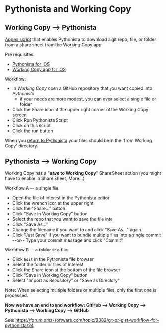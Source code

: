 # Pythonista and Working Copy

## Working Copy --> Pythonista
[Appex script](http://omz-software.com/pythonista/docs/ios/appex.html) that enables Pythonista to download a git repo, file, or folder from a share sheet from the Working Copy app

Pre requisites:
* [Pythonista for iOS](http://omz-software.com/pythonista/)
* [Working Copy app for iOS](https://workingcopyapp.com)

Workflow:
* In _Working Copy_ open a GitHub repository that you want copied into _Pythonista_
  * if your needs are more modest, you can even select a single file or folder
* Click the Share icon at the upper right corner of the Working Copy screen
* Click Run Pythonista Script
* Click on this script
* Click the run button

When you [return to Pythonista](pythonista://) your files should be in the 'from Working Copy' directory.

## Pythonista --> Working Copy
Working Copy has a "__save to Working Copy__" Share Sheet action (you might have to enable in Share Sheet, More...)

Workflow A -- a single file:
* Open the file of interest in the Pythonista editor
* Click the wrench icon at the upper right
* Click the "Share..." button
* Click "Save in Working Copy" button
* Select the repo that you want to save the file into
* Click "Save As..."
* Change the filename if you want to and click "Save As..." again
* Click "Just Save" if you want to bundle multiple files into a single commit --or-- Type your commit message and click "Commit"

Workflow B -- a folder or a file:
* Click `Edit` in the Pythonista file browser
* Select the folder or files of interest
* Click the Share icon at the bottom of the file browser
* Click "Save in Working Copy" button
* Select "Import as Repository" or "Save as Directory"

Note: When selecting multiple folders or multiple files, only the first one is processed.

__Now we have an end to end workflow: GitHub --> Working Copy --> Pythonista --> Working Copy --> GitHub__

See: https://forum.omz-software.com/topic/2382/git-or-gist-workflow-for-pythonista/24
